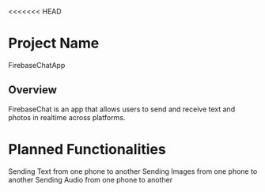 <<<<<<< HEAD
# Project Name 

FirebaseChatApp

## Overview

FirebaseChat is an app that allows users to send and receive text and photos in realtime across platforms.

# Planned Functionalities
Sending Text from one phone to another
Sending Images from one phone to another
Sending Audio from one phone to another


